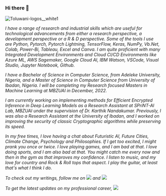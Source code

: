 ### Hi there 👋

![Toluwani-logos__white1](https://user-images.githubusercontent.com/45424924/178520294-d24baafd-9df5-403d-8cd2-94e89172263e.png)

<p class="text-justify"><I am Toluwani Aremu. As a self-motivated learner and research enthusiast, my main research interests lie in Improving Human-AI Interactions, applying Deep Learning to enhance human-centered Smart Home technologies, Ethical AI and Bias Mitigation, Privacy Preserving ML techniques, Digital Technologies (AI, VR, XR, AR, IoT) for Health & Education. 

I have a range of research and industrial skills which are useful for technological advancements from either a research perspective, a development perspective or a R & D perspective. Some of the tools I use are Python, Pytorch, Pytorch Lightning, TensorFlow, Keras, NumPy, Vb.Net, Colab, Power-Bi, Tableau, Excel and Canva. I am quite proficient with many Integrated Development Environments and Cloud CI/CD Environments like Azure ML, AWS Sagemaker, Google Cloud AI, IBM Watson, VSCode, Visual Studio, Jupyter Notebook, Github.

I have a Bachelor of Science in Computer Science, from Adeleke University, Nigeria, and a Master of Science in Computer Science from University of Ibadan, Nigeria. I will be completing my Research focused Masters in Machine Learning at MBZUAI in December, 2022.

I am currently working on implementing methods for Efficient Encrypted Inference in Deep Learning Models as a Research Assistant at SPriNT-AI Lab, MBZUAI under the supervision of Dr. Karthik Nandakumar. Previously, I was also a Research Assistant at the University of Ibadan, and I worked on improving the security of classic Cryptographic algorithms while preserving its speed.

In my free times, I love having a chat about Futuristic AI, Future Cities, Climate Change, Psychology and Philosophies. If I get too excited, I might prank you once or twice. I love playing games, and I am bad at that. I love doing sports, and I am also bad at that. You might catch me every now and then in the gym as that improves my confidence. I listen to music, and my love for country and Rock & Roll tops that aspect. I play the guitar, at least that's what I think I do.

To check out my writings, follow me on [<img src="https://img.shields.io/badge/linkedin-%230077B5.svg?&style=for-the-badge&logo=linkedin&logoColor=white" />](https://www.linkedin.com/in/toluwani-aremu-15025510b/) and [<img src="https://img.shields.io/badge/medium-%2312100E.svg?&style=for-the-badge&logo=medium&logoColor=white" />](https://medium.com/@tioluwaniaremu)

To get the latest updates on my professional career,  [<img src="https://img.shields.io/badge/Blogger-check%20my%20blog-yellowgreen" />](https://tioluwanimi.blogspot.com/)
<!--
**Ti-Oluwanimi/Ti-Oluwanimi** is a ✨ _special_ ✨ repository because its `README.md` (this file) appears on your GitHub profile.</p>



Here are some ideas to get you started:

- 🔭 I’m currently working on ...
- 🌱 I’m currently learning ...
- 👯 I’m looking to collaborate on ...
- 🤔 I’m looking for help with ...
- 💬 Ask me about ...
- 📫 How to reach me: ...
- 😄 Pronouns: ...
- ⚡ Fun fact: ...
-->
